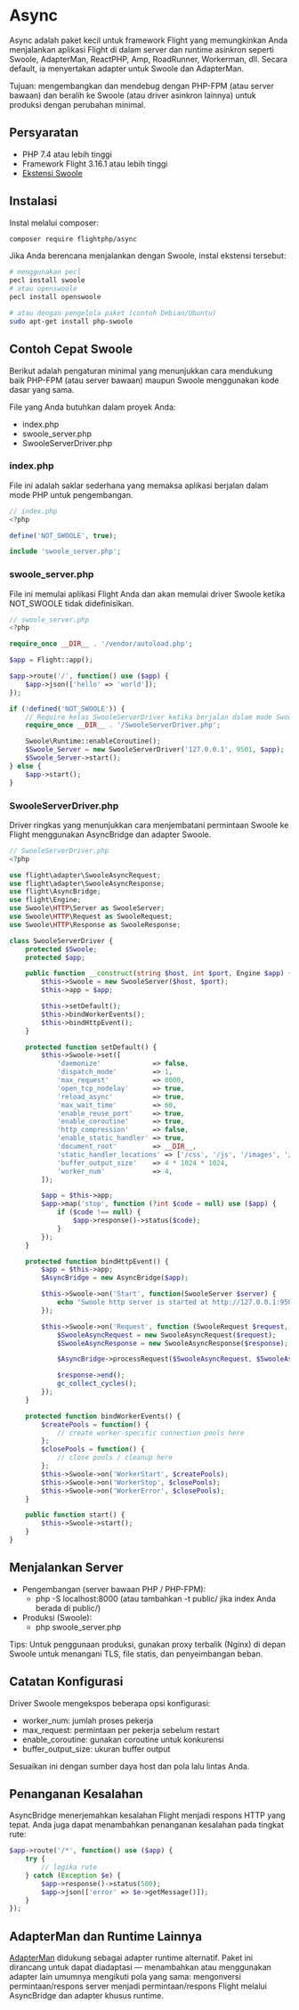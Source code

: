 # Async

Async adalah paket kecil untuk framework Flight yang memungkinkan Anda menjalankan aplikasi Flight di dalam server dan runtime asinkron seperti Swoole, AdapterMan, ReactPHP, Amp, RoadRunner, Workerman, dll. Secara default, ia menyertakan adapter untuk Swoole dan AdapterMan.

Tujuan: mengembangkan dan mendebug dengan PHP-FPM (atau server bawaan) dan beralih ke Swoole (atau driver asinkron lainnya) untuk produksi dengan perubahan minimal.

## Persyaratan

- PHP 7.4 atau lebih tinggi  
- Framework Flight 3.16.1 atau lebih tinggi  
- [Ekstensi Swoole](https://www.openswoole.com)

## Instalasi

Instal melalui composer:

```bash
composer require flightphp/async
```

Jika Anda berencana menjalankan dengan Swoole, instal ekstensi tersebut:

```bash
# menggunakan pecl
pecl install swoole
# atau openswoole
pecl install openswoole

# atau dengan pengelola paket (contoh Debian/Ubuntu)
sudo apt-get install php-swoole
```

## Contoh Cepat Swoole

Berikut adalah pengaturan minimal yang menunjukkan cara mendukung baik PHP-FPM (atau server bawaan) maupun Swoole menggunakan kode dasar yang sama.

File yang Anda butuhkan dalam proyek Anda:

- index.php
- swoole_server.php
- SwooleServerDriver.php

### index.php

File ini adalah saklar sederhana yang memaksa aplikasi berjalan dalam mode PHP untuk pengembangan.

```php
// index.php
<?php

define('NOT_SWOOLE', true);

include 'swoole_server.php';
```

### swoole_server.php

File ini memulai aplikasi Flight Anda dan akan memulai driver Swoole ketika NOT_SWOOLE tidak didefinisikan.

```php
// swoole_server.php
<?php

require_once __DIR__ . '/vendor/autoload.php';

$app = Flight::app();

$app->route('/', function() use ($app) {
	$app->json(['hello' => 'world']);
});

if (!defined('NOT_SWOOLE')) {
	// Require kelas SwooleServerDriver ketika berjalan dalam mode Swoole.
	require_once __DIR__ . '/SwooleServerDriver.php';

	Swoole\Runtime::enableCoroutine();
	$Swoole_Server = new SwooleServerDriver('127.0.0.1', 9501, $app);
	$Swoole_Server->start();
} else {
	$app->start();
}
```

### SwooleServerDriver.php

Driver ringkas yang menunjukkan cara menjembatani permintaan Swoole ke Flight menggunakan AsyncBridge dan adapter Swoole.

```php
// SwooleServerDriver.php
<?php

use flight\adapter\SwooleAsyncRequest;
use flight\adapter\SwooleAsyncResponse;
use flight\AsyncBridge;
use flight\Engine;
use Swoole\HTTP\Server as SwooleServer;
use Swoole\HTTP\Request as SwooleRequest;
use Swoole\HTTP\Response as SwooleResponse;

class SwooleServerDriver {
	protected $Swoole;
	protected $app;

	public function __construct(string $host, int $port, Engine $app) {
		$this->Swoole = new SwooleServer($host, $port);
		$this->app = $app;

		$this->setDefault();
		$this->bindWorkerEvents();
		$this->bindHttpEvent();
	}

	protected function setDefault() {
		$this->Swoole->set([
			'daemonize'             => false,
			'dispatch_mode'         => 1,
			'max_request'           => 8000,
			'open_tcp_nodelay'      => true,
			'reload_async'          => true,
			'max_wait_time'         => 60,
			'enable_reuse_port'     => true,
			'enable_coroutine'      => true,
			'http_compression'      => false,
			'enable_static_handler' => true,
			'document_root'         => __DIR__,
			'static_handler_locations' => ['/css', '/js', '/images', '/.well-known'],
			'buffer_output_size'    => 4 * 1024 * 1024,
			'worker_num'            => 4,
		]);

		$app = $this->app;
		$app->map('stop', function (?int $code = null) use ($app) {
			if ($code !== null) {
				$app->response()->status($code);
			}
		});
	}

	protected function bindHttpEvent() {
		$app = $this->app;
		$AsyncBridge = new AsyncBridge($app);

		$this->Swoole->on('Start', function(SwooleServer $server) {
			echo "Swoole http server is started at http://127.0.0.1:9501\n";
		});

		$this->Swoole->on('Request', function (SwooleRequest $request, SwooleResponse $response) use ($AsyncBridge) {
			$SwooleAsyncRequest = new SwooleAsyncRequest($request);
			$SwooleAsyncResponse = new SwooleAsyncResponse($response);

			$AsyncBridge->processRequest($SwooleAsyncRequest, $SwooleAsyncResponse);

			$response->end();
			gc_collect_cycles();
		});
	}

	protected function bindWorkerEvents() {
		$createPools = function() {
			// create worker-specific connection pools here
		};
		$closePools = function() {
			// close pools / cleanup here
		};
		$this->Swoole->on('WorkerStart', $createPools);
		$this->Swoole->on('WorkerStop', $closePools);
		$this->Swoole->on('WorkerError', $closePools);
	}

	public function start() {
		$this->Swoole->start();
	}
}
```

## Menjalankan Server

- Pengembangan (server bawaan PHP / PHP-FPM):
  - php -S localhost:8000 (atau tambahkan -t public/ jika index Anda berada di public/)
- Produksi (Swoole):
  - php swoole_server.php

Tips: Untuk penggunaan produksi, gunakan proxy terbalik (Nginx) di depan Swoole untuk menangani TLS, file statis, dan penyeimbangan beban.

## Catatan Konfigurasi

Driver Swoole mengekspos beberapa opsi konfigurasi:
- worker_num: jumlah proses pekerja
- max_request: permintaan per pekerja sebelum restart
- enable_coroutine: gunakan coroutine untuk konkurensi
- buffer_output_size: ukuran buffer output

Sesuaikan ini dengan sumber daya host dan pola lalu lintas Anda.

## Penanganan Kesalahan

AsyncBridge menerjemahkan kesalahan Flight menjadi respons HTTP yang tepat. Anda juga dapat menambahkan penanganan kesalahan pada tingkat rute:

```php
$app->route('/*', function() use ($app) {
	try {
		// logika rute
	} catch (Exception $e) {
		$app->response()->status(500);
		$app->json(['error' => $e->getMessage()]);
	}
});
```

## AdapterMan dan Runtime Lainnya

[AdapterMan](https://github.com/joanhey/adapterman) didukung sebagai adapter runtime alternatif. Paket ini dirancang untuk dapat diadaptasi — menambahkan atau menggunakan adapter lain umumnya mengikuti pola yang sama: mengonversi permintaan/respons server menjadi permintaan/respons Flight melalui AsyncBridge dan adapter khusus runtime.
